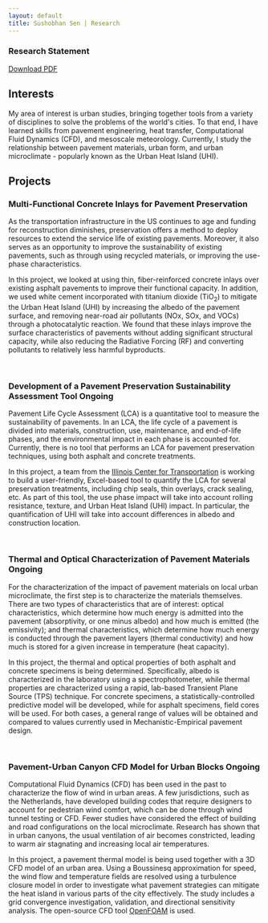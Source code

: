 ```yaml
---
layout: default
title: Sushobhan Sen | Research
---
```

<div class="container">
	<div class="row">
		<div class="col-md-3 banner-custom">
			<h3 class="banner-title">Research Statement</h3>
			<a href="#" target="_blank" class="banner-button"><i class="fa fa-cloud-download" aria-hidden="true"></i> Download PDF</a>
		</div><!--card-block-->
	</div><!--row-->
</div><!--container-->

## Interests
My area of interest is urban studies, bringing together tools from a variety of disciplines to solve the problems of the world's cities. To that end, I have learned skills from pavement engineering, heat transfer, Computational Fluid Dynamics (CFD), and mesoscale meteorology. Currently, I study the relationship between pavement materials, urban form, and urban microclimate - popularly known as the Urban Heat Island (UHI). 

## Projects

<div class="banner-custom">
<h3>Multi-Functional Concrete Inlays for Pavement Preservation</h3>
<p>As the transportation infrastructure in the US continues to age and funding for reconstruction diminishes, preservation offers a method to deploy resources to extend the service life of existing pavements. Moreover, it also serves as an opportunity to improve the sustainability of existing pavements, such as through using recycled materials, or improving the use-phase characteristics.</p>
<p>In this project, we looked at using thin, fiber-reinforced concrete inlays over existing asphalt pavements to improve their functional capacity. In addition, we used white cement incorporated with titanium dioxide (TiO<sub>2</sub>) to mitigate the Urban Heat Island (UHI) by increasing the albedo of the pavement surface, and removing near-road air pollutants (NOx, SOx, and VOCs) through a photocatalytic reaction. We found that these inlays improve the surface characteristics of pavements without adding significant structural capacity, while also reducing the Radiative Forcing (RF) and converting pollutants to relatively less harmful byproducts.</p>
</div>
<br>
<div class="banner-custom">
<h3>Development of a Pavement Preservation Sustainability Assessment Tool <span class="label label-default">Ongoing</span></h3>
<p>Pavement Life Cycle Assessment (LCA) is a quantitative tool to measure the sustainability of pavements. In an LCA, the life cycle of a pavement is divided into materials, construction, use, maintenance, and end-of-life phases, and the environmental impact in each phase is accounted for. Currently, there is no tool that performs an LCA for pavement preservation techniques, using both asphalt and concrete treatments.</p>
<p>In this project, a team from the <a href="http://ict.illinois.edu" target="_blank">Illinois Center for Transportation</a> is working to build a user-friendly, Excel-based tool to quantify the LCA for several preservation treatments, including chip seals, thin overlays, crack sealing, etc. As part of this tool, the use phase impact will take into account rolling resistance, texture, and Urban Heat Island (UHI) impact. In particular, the quantification of UHI will take into account differences in albedo and construction location.</p>
</div>
<br>
<div class="banner-custom">
<h3>Thermal and Optical Characterization of Pavement Materials <span class="label label-default">Ongoing</span></h3>
<p>For the characterization of the impact of pavement materials on local urban microclimate, the first step is to characterize the materials themselves. There are two types of characteristics that are of interest: optical characteristics, which determine how much energy is admitted into the pavement (absorptivity, or one minus albedo) and how much is emitted (the emissivity); and thermal characteristics, which determine how much energy is conducted through the pavement layers (thermal conductivity) and how much is stored for a given increase in temperature (heat capacity).</p>
<p> In this project, the thermal and optical properties of both asphalt and concrete specimens is being determined. Specifically, albedo is characterized in the laboratory using a spectrophotometer, while thermal properties are characterized using a rapid, lab-based Transient Plane Source (TPS) technique. For concrete specimens, a statistically-controlled predictive model will be developed, while for asphalt specimens, field cores will be used. For both cases, a general range of values will be obtained and compared to values currently used in Mechanistic-Empirical pavement design.</p>
</div>
<br>
<div class="banner-custom">
<h3>Pavement-Urban Canyon CFD Model for Urban Blocks <span class="label label-default">Ongoing</span></h3>
<p>Computational Fluid Dynamics (CFD) has been used in the past to characterize the flow of wind in urban areas. A few jurisdictions, such as the Netherlands, have developed building codes that require designers to account for pedestrian wind comfort, which can be done through wind tunnel testing or CFD. Fewer studies have considered the effect of building and road configurations on the local microclimate. Research has shown that in urban canyons, the usual ventilation of air becomes constricted, leading to warm air stagnating and increasing local air temperatures.</p>
<p>In this project, a pavement thermal model is being used together with a 3D CFD model of an urban area. Using a Boussinesq approximation for speed, the wind flow and temperature fields are resolved using a turbulence closure model in order to investigate what pavement strategies can mitigate the heat island in various parts of the city effectively. The study includes a grid convergence investigation, validation, and directional sensitivity analysis. The open-source CFD tool <a href="https://openfoam.org/" target="_blank">OpenFOAM</a> is used.</p>
</div>
